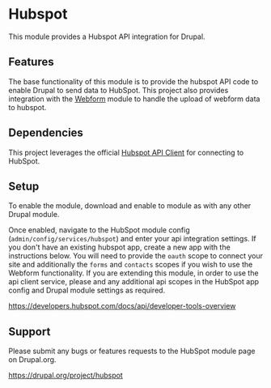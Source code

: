 # Hubspot

This module provides a Hubspot API integration for Drupal.

## Features

The base functionality of this module is to provide the hubspot API code to
enable Drupal to send data to HubSpot. This project also provides integration
with the [Webform](https://drupal.org/project/webform) module to handle the
upload of webform data to hubspot.

## Dependencies

This project leverages the official [Hubspot API Client](https://github.com/HubSpot/hubspot-php)
for connecting to HubSpot.

## Setup

To enable the module, download and enable to module as with any other Drupal
module.

Once enabled, navigate to the HubSpot module config (`admin/config/services/hubspot`)
and enter your api integration settings. If you don't have an existing hubspot
app, create a new app with the instructions below. You will need to provide the
`oauth` scope to connect your site and additionally the `forms` and `contacts`
scopes if you wish to use the Webform functionality. If you are extending this
module, in order to use the api client service, please and any additional api
scopes in the HubSpot app config and Drupal module settings as required.

https://developers.hubspot.com/docs/api/developer-tools-overview

## Support

Please submit any bugs or features requests to the HubSpot module page on Drupal.org.

https://drupal.org/project/hubspot
